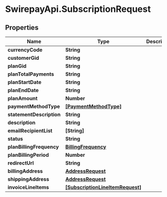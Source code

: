 # SwirepayApi.SubscriptionRequest

## Properties

Name | Type | Description | Notes
------------ | ------------- | ------------- | -------------
**currencyCode** | **String** |  | 
**customerGid** | **String** |  | 
**planGid** | **String** |  | 
**planTotalPayments** | **String** |  | 
**planStartDate** | **String** |  | 
**planEndDate** | **String** |  | [optional] 
**planAmount** | **Number** |  | 
**paymentMethodType** | [**[PaymentMethodType]**](PaymentMethodType.md) |  | [optional] 
**statementDescription** | **String** |  | [optional] 
**description** | **String** |  | [optional] 
**emailRecipientList** | **[String]** |  | [optional] 
**status** | **String** |  | [optional] 
**planBillingFrequency** | [**BillingFrequency**](BillingFrequency.md) |  | 
**planBillingPeriod** | **Number** |  | 
**redirectUrl** | **String** |  | [optional] 
**billingAddress** | [**AddressRequest**](AddressRequest.md) |  | [optional] 
**shippingAddress** | [**AddressRequest**](AddressRequest.md) |  | [optional] 
**invoiceLineItems** | [**[SubscriptionLineItemRequest]**](SubscriptionLineItemRequest.md) |  | [optional] 



